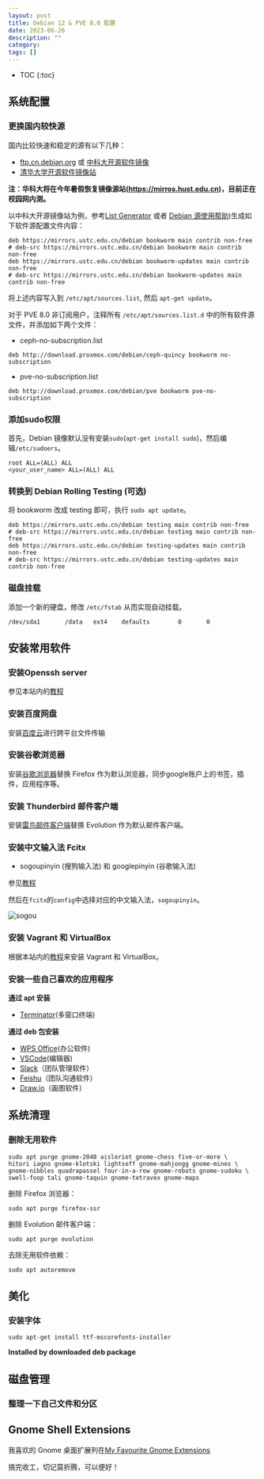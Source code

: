 ```yaml
---
layout: post
title: Debian 12 & PVE 8.0 配置
date: 2023-06-26
description: ""
category: 
tags: []
---
```

* TOC
{:toc}

## 系统配置

### 更换国内较快源
国内比较快速和稳定的源有以下几种：

- [ftp.cn.debian.org](https://ftp.cn.debian.org/) 或 [中科大开源软件镜像](https://mirrors.ustc.edu.cn/)
- [清华大学开源软件镜像站](https://mirrors.tuna.tsinghua.edu.cn/)

**注：华科大将在今年暑假恢复镜像源站(<https://mirros.hust.edu.cn>)，目前正在校园网内测。**

以中科大开源镜像站为例，参考[List Generator](https://mudongliang.github.io/listgenerator/) 或者 [Debian 源使用帮助](https://hustmirror.cn/docs/debian))生成如下软件源配置文件内容：

```
deb https://mirrors.ustc.edu.cn/debian bookworm main contrib non-free
# deb-src https://mirrors.ustc.edu.cn/debian bookworm main contrib non-free
deb https://mirrors.ustc.edu.cn/debian bookworm-updates main contrib non-free
# deb-src https://mirrors.ustc.edu.cn/debian bookworm-updates main contrib non-free
```

将上述内容写入到 `/etc/apt/sources.list`, 然后 `apt-get update`。

对于 PVE 8.0 非订阅用户，注释所有 `/etc/apt/sources.list.d` 中的所有软件源文件，并添加如下两个文件：

- ceph-no-subscription.list

```
deb http://download.proxmox.com/debian/ceph-quincy bookworm no-subscription
```

- pve-no-subscription.list

```
deb http://download.proxmox.com/debian/pve bookworm pve-no-subscription
```

### 添加sudo权限
首先，Debian 镜像默认没有安装`sudo`(`apt-get install sudo`)，然后编辑`/etc/sudoers`。

```
root ALL=(ALL) ALL
<your_user_name> ALL=(ALL) ALL
```

### 转换到 Debian Rolling Testing (可选)

将 bookworm 改成 testing 即可，执行 `sudo apt update`。

```
deb https://mirrors.ustc.edu.cn/debian testing main contrib non-free
# deb-src https://mirrors.ustc.edu.cn/debian testing main contrib non-free
deb https://mirrors.ustc.edu.cn/debian testing-updates main contrib non-free
# deb-src https://mirrors.ustc.edu.cn/debian testing-updates main contrib non-free
```

### 磁盘挂载

添加一个新的硬盘，修改 `/etc/fstab` 从而实现自动挂载。

```
/dev/sda1       /data   ext4    defaults        0       0 
```

## 安装常用软件

### 安装Openssh server

参见本站内的[教程](https://mudongliang.github.io/2018/12/16/popular-software.html#openssh-server)

### 安装百度网盘

安装[百度云](https://mudongliang.github.io/2018/12/16/popular-software.html#%E7%99%BE%E5%BA%A6%E7%BD%91%E7%9B%98)进行跨平台文件传输

### 安装谷歌浏览器

安装[谷歌浏览器](https://mudongliang.github.io/2018/12/16/popular-software.html#chrome)替换 Firefox 作为默认浏览器，同步google账户上的书签，插件，应用程序等。

### 安装 Thunderbird 邮件客户端

安装[雷鸟邮件客户端](https://mudongliang.github.io/2018/12/16/popular-software.html#thunderbird)替换 Evolution 作为默认邮件客户端。

### 安装中文输入法 Fcitx

- sogoupinyin (搜狗输入法) 和 googlepinyin (谷歌输入法)

参见[教程](https://mudongliang.github.io/2018/12/16/popular-software.html#fcitx--sogoupinyin)

然后在`fcitx`的`config`中选择对应的中文输入法，`sogoupinyin`。

![sogou]({{site.url}}/images/sougou.png)

### 安装 Vagrant 和 VirtualBox

根据本站内的[教程](https://mudongliang.github.io/2018/12/16/popular-software.html#vagrant)来安装 Vagrant 和 VirtualBox。

### 安装一些自己喜欢的应用程序

**通过 apt 安装**

- [Terminator](https://mudongliang.github.io/2018/12/16/popular-software.html#terminator)(多窗口终端)

**通过 deb 包安装**

- [WPS Office](https://mudongliang.github.io/2018/12/16/popular-software.html#wps-office)(办公软件)
- [VSCode](https://mudongliang.github.io/2018/12/16/popular-software.html#visual-studio-code)(编辑器)
- [Slack](https://slack.com/intl/zh-sg/downloads/linux)（团队管理软件）
- [Feishu](https://www.feishu.cn/download)（团队沟通软件）
- [Draw.io](https://github.com/jgraph/drawio-desktop/releases/tag/v21.5.0)（画图软件）

## 系统清理

### 删除无用软件

```
sudo apt purge gnome-2048 aisleriot gnome-chess five-or-more \
hitori iagno gnome-klotski lightsoff gnome-mahjongg gnome-mines \
gnome-nibbles quadrapassel four-in-a-row gnome-robots gnome-sudoku \
swell-foop tali gnome-taquin gnome-tetravex gnome-maps
```

删除 Firefox 浏览器：
```
sudo apt purge firefox-ssr
```

删除 Evolution 邮件客户端：
```
sudo apt purge evolution
```

去除无用软件依赖：
```
sudo apt autoremove
```

## 美化

### 安装字体

```
sudo apt-get install ttf-mscorefonts-installer
```

**Installed by downloaded deb package**
	
## 磁盘管理

### 整理一下自己文件和分区


## Gnome Shell Extensions

我喜欢的 Gnome 桌面扩展列在[My Favourite Gnome Extensions](http://mudongliang.github.io/2017/03/12/my-favourite-gnome-extensions.html)

搞完收工，切记莫折腾，可以便好！
